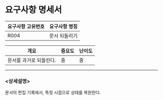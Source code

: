 ﻿요구사항 명세서
===================

|요구사항 고유번호|요구사항 명칭|
|---|---|
|R004|문서 되돌리기|    
  
|개요|중요도|난이도|
|---|---|---|
|문서를 과거로 되돌린다.|중|중|

---
### <상세설명>  
문서의 편집 기록에서, 특정 시점으로 상태를 복원한다.
